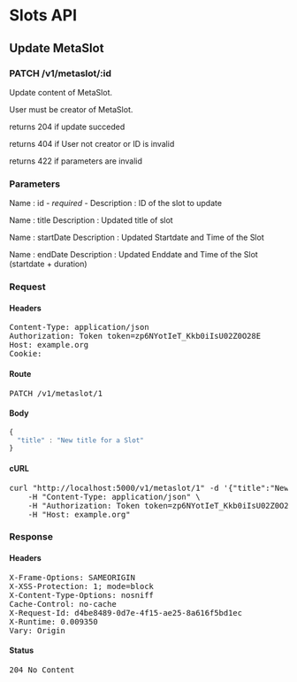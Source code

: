# Slots API

## Update MetaSlot

### PATCH /v1/metaslot/:id

Update content of MetaSlot.

User must be creator of MetaSlot.

returns 204 if update succeded 

returns 404 if User not creator or ID is invalid

returns 422 if parameters are invalid

### Parameters

Name : id *- required -*
Description : ID of the slot to update

Name : title
Description : Updated title of slot

Name : startDate
Description : Updated Startdate and Time of the Slot

Name : endDate
Description : Updated Enddate and Time of the Slot (startdate + duration)

### Request

#### Headers

<pre>Content-Type: application/json
Authorization: Token token=zp6NYotIeT_Kkb0iIsU02Z0O28E
Host: example.org
Cookie: </pre>

#### Route

<pre>PATCH /v1/metaslot/1</pre>

#### Body
```javascript
{
  "title" : "New title for a Slot"
}
```


#### cURL

<pre class="request">curl &quot;http://localhost:5000/v1/metaslot/1&quot; -d &#39;{&quot;title&quot;:&quot;New title for a Slot&quot;}&#39; -X PATCH \
	-H &quot;Content-Type: application/json&quot; \
	-H &quot;Authorization: Token token=zp6NYotIeT_Kkb0iIsU02Z0O28E&quot; \
	-H &quot;Host: example.org&quot;</pre>

### Response

#### Headers

<pre>X-Frame-Options: SAMEORIGIN
X-XSS-Protection: 1; mode=block
X-Content-Type-Options: nosniff
Cache-Control: no-cache
X-Request-Id: d4be8489-0d7e-4f15-ae25-8a616f5bd1ec
X-Runtime: 0.009350
Vary: Origin</pre>

#### Status

<pre>204 No Content</pre>

